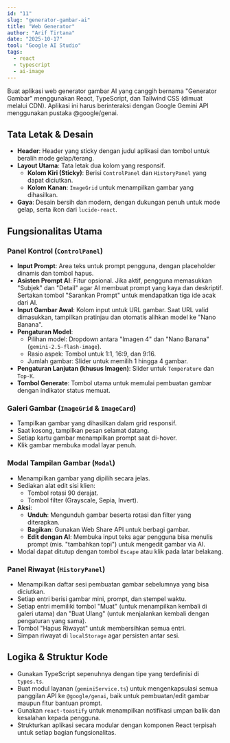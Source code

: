 ```yaml
---
id: "11"
slug: "generator-gambar-ai"
title: "Web Generator"
author: "Arif Tirtana"
date: "2025-10-17"
tool: "Google AI Studio"
tags:
  - react
  - typescript
  - ai-image
---
```

Buat aplikasi web generator gambar AI yang canggih bernama "Generator Gambar" menggunakan React, TypeScript, dan Tailwind CSS (dimuat melalui CDN). Aplikasi ini harus berinteraksi dengan Google Gemini API menggunakan pustaka @google/genai.

## Tata Letak & Desain

- **Header**: Header yang sticky dengan judul aplikasi dan tombol untuk beralih mode gelap/terang.
- **Layout Utama**: Tata letak dua kolom yang responsif.
  - **Kolom Kiri (Sticky)**: Berisi `ControlPanel` dan `HistoryPanel` yang dapat diciutkan.
  - **Kolom Kanan**: `ImageGrid` untuk menampilkan gambar yang dihasilkan.
- **Gaya**: Desain bersih dan modern, dengan dukungan penuh untuk mode gelap, serta ikon dari `lucide-react`.

## Fungsionalitas Utama

### Panel Kontrol (`ControlPanel`)
- **Input Prompt**: Area teks untuk prompt pengguna, dengan placeholder dinamis dan tombol hapus.
- **Asisten Prompt AI**: Fitur opsional. Jika aktif, pengguna memasukkan "Subjek" dan "Detail" agar AI membuat prompt yang kaya dan deskriptif. Sertakan tombol "Sarankan Prompt" untuk mendapatkan tiga ide acak dari AI.
- **Input Gambar Awal**: Kolom input untuk URL gambar. Saat URL valid dimasukkan, tampilkan pratinjau dan otomatis alihkan model ke "Nano Banana".
- **Pengaturan Model**:
  - Pilihan model: Dropdown antara "Imagen 4" dan "Nano Banana" (`gemini-2.5-flash-image`).
  - Rasio aspek: Tombol untuk 1:1, 16:9, dan 9:16.
  - Jumlah gambar: Slider untuk memilih 1 hingga 4 gambar.
- **Pengaturan Lanjutan (khusus Imagen)**: Slider untuk `Temperature` dan `Top-K`.
- **Tombol Generate**: Tombol utama untuk memulai pembuatan gambar dengan indikator status memuat.

### Galeri Gambar (`ImageGrid` & `ImageCard`)
- Tampilkan gambar yang dihasilkan dalam grid responsif.
- Saat kosong, tampilkan pesan selamat datang.
- Setiap kartu gambar menampilkan prompt saat di-hover.
- Klik gambar membuka modal layar penuh.

### Modal Tampilan Gambar (`Modal`)
- Menampilkan gambar yang dipilih secara jelas.
- Sediakan alat edit sisi klien:
  - Tombol rotasi 90 derajat.
  - Tombol filter (Grayscale, Sepia, Invert).
- **Aksi**:
  - **Unduh**: Mengunduh gambar beserta rotasi dan filter yang diterapkan.
  - **Bagikan**: Gunakan Web Share API untuk berbagi gambar.
  - **Edit dengan AI**: Membuka input teks agar pengguna bisa menulis prompt (mis. "tambahkan topi") untuk mengedit gambar via AI.
- Modal dapat ditutup dengan tombol `Escape` atau klik pada latar belakang.

### Panel Riwayat (`HistoryPanel`)
- Menampilkan daftar sesi pembuatan gambar sebelumnya yang bisa diciutkan.
- Setiap entri berisi gambar mini, prompt, dan stempel waktu.
- Setiap entri memiliki tombol "Muat" (untuk menampilkan kembali di galeri utama) dan "Buat Ulang" (untuk menjalankan kembali dengan pengaturan yang sama).
- Tombol "Hapus Riwayat" untuk membersihkan semua entri.
- Simpan riwayat di `localStorage` agar persisten antar sesi.

## Logika & Struktur Kode

- Gunakan TypeScript sepenuhnya dengan tipe yang terdefinisi di `types.ts`.
- Buat modul layanan (`geminiService.ts`) untuk mengenkapsulasi semua panggilan API ke `@google/genai`, baik untuk pembuatan/edit gambar maupun fitur bantuan prompt.
- Gunakan `react-toastify` untuk menampilkan notifikasi umpan balik dan kesalahan kepada pengguna.
- Strukturkan aplikasi secara modular dengan komponen React terpisah untuk setiap bagian fungsionalitas.
